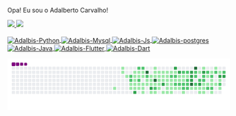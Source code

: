 Opa! Eu sou o Adalberto Carvalho!

<div>
  <a href="https://github.com/adalbertocarv">
  <img height="180em" src="https://github-readme-stats.vercel.app/api?username=adalbertocarv&show_icons=true&theme=tokyonight&include_all_commits=true&count_private=true"/>
  <img height="180em" src="https://github-readme-stats.vercel.app/api/top-langs/?username=adalbertocarv&layout=compact&langs_count=7&theme=tokyonight"/>
</div>
<div style="display: inline_block"><br>
  <img align="center" alt="Adalbis-Python" height="28" width="94" src="https://img.shields.io/badge/Python-3776AB?style=for-the-badge&logo=python&logoColor=white">
  <img align="center" alt="Adalbis-Mysql" height="28" width="85" src="https://img.shields.io/badge/MySQL-00000F?style=for-the-badge&logo=mysql&logoColor=white">
  <img align="center" alt="Adalbis-Js" height="28" width="124" src="https://img.shields.io/badge/JavaScript-F7DF1E?style=for-the-badge&logo=javascript&logoColor=black"> 
  <img align="center" alt="Adalbis-postgres" height="28" width="128" src="https://img.shields.io/badge/PostgreSQL-316192?style=for-the-badge&logo=postgresql&logoColor=white"> 
  <img align="center" alt="Adalbis-Java" height="28" width="77" src="https://img.shields.io/badge/Java-ED8B00?style=for-the-badge&logo=openjdk&logoColor=white"> 
  <img align="center" alt="Adalbis-Flutter" height="28" width="98" src="https://img.shields.io/badge/Flutter-02569B?style=for-the-badge&logo=flutter&logoColor=white">
  <img align="center" alt="Adalbis-Dart" height="28" width="75" src="https://img.shields.io/badge/Dart-0175C2?style=for-the-badge&logo=dart&logoColor=white">
</div>

![snake gif](https://github.com/adalbertocarv/adalbertocarv/blob/output/github-contribution-grid-snake.gif)
